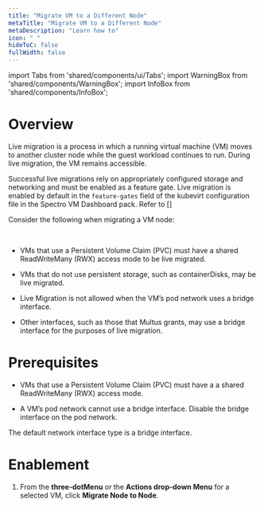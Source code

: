 ```yaml
---
title: "Migrate VM to a Different Node"
metaTitle: "Migrate VM to a Different Node"
metaDescription: "Learn how to"
icon: " "
hideToC: false
fullWidth: false
---
```


import Tabs from 'shared/components/ui/Tabs';
import WarningBox from 'shared/components/WarningBox';
import InfoBox from 'shared/components/InfoBox';


# Overview

Live migration is a process in which a running virtual machine (VM) moves to another cluster node while the guest workload continues to run. During live migration, the VM remains accessible.

Successful live migrations rely on appropriately configured storage and networking and must be enabled as a feature gate. Live migration is enabled by default in the ``feature-gates`` field of the kubevirt configuration file in the Spectro VM Dashboard pack. Refer to [] 

Consider the following when migrating a VM node:

<br />

- VMs that use a Persistent Volume Claim (PVC) must have a shared ReadWriteMany (RWX) access mode to be live migrated.


- VMs that do not use persistent storage, such as containerDisks, may be live migrated.


- Live Migration is not allowed when the VM’s pod network uses a bridge interface. 


- Other interfaces, such as those that Multus grants, may use a bridge interface for the purposes of live migration.


# Prerequisites

- VMs that use a Persistent Volume Claim (PVC) must have a a shared ReadWriteMany (RWX) access mode. 


- A VM’s pod network cannot use a bridge interface. Disable the bridge interface on the pod network.


<WarningBox>

The default network interface type is a bridge interface.

</WarningBox>


# Enablement

1. From the **three-dotMenu** or the **Actions drop-down Menu** for a selected VM, click **Migrate Node to Node**.






